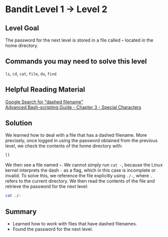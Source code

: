 # Bandit Level 1 → Level 2
## Level Goal
The password for the next level is stored in a file called **-** located in the home directory.

## Commands you may need to solve this level
`ls`, `cd`, `cat`, `file`, `du`, `find`

## Helpful Reading Material
[Google Search for "dashed filename"](https://www.google.com/search?q=dashed+filename)  
[Advanced Bash-scripting Guide - Chapter 3 - Special Characters](https://linux.die.net/abs-guide/special-chars.html)

## Solution
We learned how to deal with a file that has a dashed filename.
More precisely, once logged in using the password obtained from the previous level, we check the contents of the home directory with:
```bash
ll
```
We then see a file named **-**.
We cannot simply run `cat -`, because the Linux kernel interprets the dash `-` as a flag, which in this case is incomplete or invalid.
To solve this, we reference the file explicitly using `./-`, where `.` refers to the current directory.
We then read the contents of the file and retrieve the password for the next level:
```bash
cat ./-
```

## Summary
- Learned how to work with files that have dashed filenames.
- Found the password for the next level.
